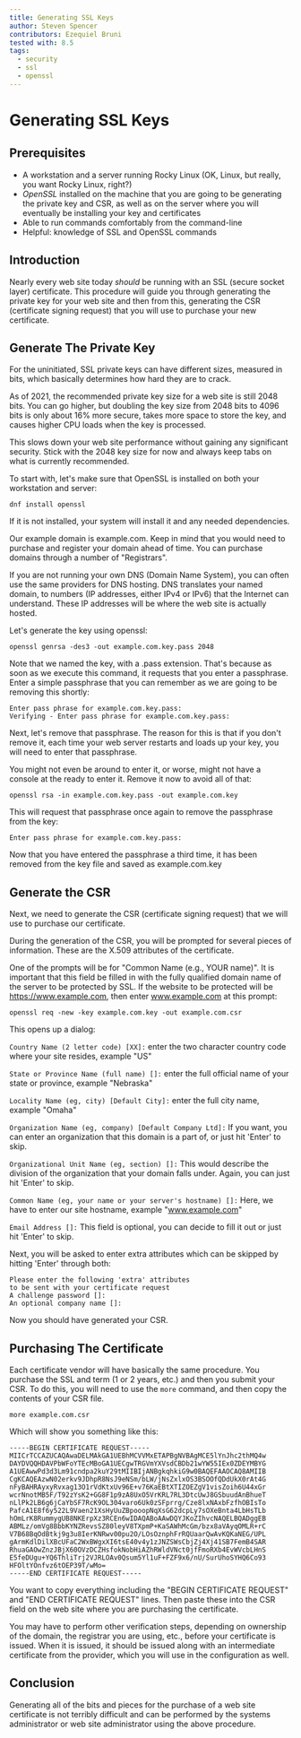 ```yaml
---
title: Generating SSL Keys
author: Steven Spencer
contributors: Ezequiel Bruni
tested with: 8.5
tags:
  - security
  - ssl
  - openssl
---
```

  
# Generating SSL Keys

## Prerequisites

* A workstation and a server running Rocky Linux (OK, Linux, but really, you want Rocky Linux, right?)
* _OpenSSL_ installed on the machine that you are going to be generating the private key and CSR, as well as on the server where you will eventually be installing your key and certificates
* Able to run commands comfortably from the command-line
* Helpful: knowledge of SSL and OpenSSL commands


## Introduction

Nearly every web site today _should_ be running with an SSL (secure socket layer) certificate. This procedure will guide you through generating the private key for your web site and then from this, generating the CSR (certificate signing request) that you will use to purchase your new certificate.

## Generate The Private Key

For the uninitiated, SSL private keys can have different sizes, measured in bits, which basically determines how hard they are to crack.

As of 2021, the recommended private key size for a web site is still 2048 bits. You can go higher, but doubling the key size from 2048 bits to 4096 bits is only about 16% more secure, takes more space to store the key, and causes higher CPU loads when the key is processed.

This slows down your web site performance without gaining any significant security. Stick with the 2048 key size for now and always keep tabs on what is currently recommended.

To start with, let's make sure that OpenSSL is installed on both your workstation and server:

`dnf install openssl`

If it is not installed, your system will install it and any needed dependencies.

Our example domain is example.com. Keep in mind that you would need to purchase and register your domain ahead of time. You can purchase domains through a number of "Registrars".

If you are not running your own DNS (Domain Name System), you can often use the same providers for DNS hosting. DNS translates your named domain, to numbers (IP addresses, either IPv4 or IPv6) that the Internet can understand. These IP addresses will be where the web site is actually hosted.

Let's generate the key using openssl:

`openssl genrsa -des3 -out example.com.key.pass 2048`

Note that we named the key, with a .pass extension. That's because as soon as we execute this command, it requests that you enter a passphrase. Enter a simple passphrase that you can remember as we are going to be removing this shortly:

```
Enter pass phrase for example.com.key.pass:
Verifying - Enter pass phrase for example.com.key.pass:
```

Next, let's remove that passphrase. The reason for this is that if you don't remove it, each time your web server restarts and loads up your key, you will need to enter that passphrase.

You might not even be around to enter it, or worse, might not have a console at the ready to enter it. Remove it now to avoid all of that:

`openssl rsa -in example.com.key.pass -out example.com.key`

This will request that passphrase once again to remove the passphrase from the key:

`Enter pass phrase for example.com.key.pass:`

Now that you have entered the passphrase a third time, it has been removed from the key file and saved as example.com.key

## Generate the CSR

Next, we need to generate the CSR (certificate signing request) that we will use to purchase our certificate.

During the generation of the CSR, you will be prompted for several pieces of information. These are the X.509 attributes of the certificate.

One of the prompts will be for "Common Name (e.g., YOUR name)". It is important that this field be filled in with the fully qualified domain name of the server to be protected by SSL. If the website to be protected will be https://www.example.com, then enter www.example.com at this prompt:

`openssl req -new -key example.com.key -out example.com.csr`

This opens up a dialog:

`Country Name (2 letter code) [XX]:` enter the two character country code where your site resides, example "US"

`State or Province Name (full name) []:` enter the full official name of your state or province, example "Nebraska"

`Locality Name (eg, city) [Default City]:` enter the full city name, example "Omaha"

`Organization Name (eg, company) [Default Company Ltd]:` If you want, you can enter an organization that this domain is a part of, or just hit 'Enter' to skip.

`Organizational Unit Name (eg, section) []:` This would describe the division of the organization that your domain falls under. Again, you can just hit 'Enter' to skip.

`Common Name (eg, your name or your server's hostname) []:` Here, we have to enter our site hostname, example "www.example.com"

`Email Address []:` This field is optional, you can decide to fill it out or just hit 'Enter' to skip.

Next, you will be asked to enter extra attributes which can be skipped by hitting 'Enter' through both:

```
Please enter the following 'extra' attributes
to be sent with your certificate request
A challenge password []:
An optional company name []:
```

Now you should have generated your CSR.

## Purchasing The Certificate

Each certificate vendor will have basically the same procedure. You purchase the SSL and term (1 or 2 years, etc.) and then you submit your CSR. To do this, you will need to use the `more` command, and then copy the contents of your CSR file.

`more example.com.csr`

Which will show you something like this:

```
-----BEGIN CERTIFICATE REQUEST-----
MIICrTCCAZUCAQAwaDELMAkGA1UEBhMCVVMxETAPBgNVBAgMCE5lYnJhc2thMQ4w
DAYDVQQHDAVPbWFoYTEcMBoGA1UECgwTRGVmYXVsdCBDb21wYW55IEx0ZDEYMBYG
A1UEAwwPd3d3Lm91cndpa2kuY29tMIIBIjANBgkqhkiG9w0BAQEFAAOCAQ8AMIIB
CgKCAQEAzwN02erkv9JDhpR8NsJ9eNSm/bLW/jNsZxlxOS3BSOOfQDdUkX0rAt4G
nFyBAHRAyxyRvxag13O1rVdKtxUv96E+v76KaEBtXTIZOEZgV1visZoih6U44xGr
wcrNnotMB5F/T92zYsK2+GG8F1p9zA8UxO5VrKRL7RL3DtcUwJ8GSbuudAnBhueT
nLlPk2LB6g6jCaYbSF7RcK9OL304varo6Uk0zSFprrg/Cze8lxNAxbFzfhOBIsTo
PafcA1E8f6y522L9Vaen21XsHyUuZBpooopNqXsG62dcpLy7sOXeBnta4LbHsTLb
hOmLrK8RummygUB8NKErpXz3RCEn6wIDAQABoAAwDQYJKoZIhvcNAQELBQADggEB
ABMLz/omVg8BbbKYNZRevsSZ80leyV8TXpmP+KaSAWhMcGm/bzx8aVAyqOMLR+rC
V7B68BqOdBtkj9g3u8IerKNRwv00pu2O/LOsOznphFrRQUaarQwAvKQKaNEG/UPL
gArmKdlDilXBcUFaC2WxBWgxXI6tsE40v4y1zJNZSWsCbjZj4Xj41SB7FemB4SAR
RhuaGAOwZnzJBjX60OVzDCZHsfokNobHiAZhRWldVNct0jfFmoRXb4EvWVcbLHnS
E5feDUgu+YQ6ThliTrj2VJRLOAv0Qsum5Yl1uF+FZF9x6/nU/SurUhoSYHQ6Co93
HFOltYOnfvz6tOEP39T/wMo=
-----END CERTIFICATE REQUEST-----
```

You want to copy everything including the "BEGIN CERTIFICATE REQUEST" and "END CERTIFICATE REQUEST" lines. Then paste these into the CSR field on the web site where you are purchasing the certificate.

You may have to perform other verification steps, depending on ownership of the domain, the registrar you are using, etc., before your certificate is issued. When it is issued, it should be issued along with an intermediate certificate from the provider, which you will use in the configuration as well.

## Conclusion

Generating all of the bits and pieces for the purchase of a web site certificate is not terribly difficult and can be performed by the systems administrator or web site administrator using the above procedure.

